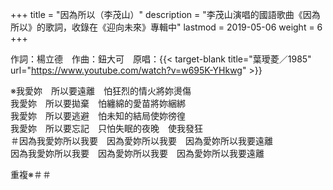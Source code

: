 +++
title = "因為所以（李茂山）"
description = "李茂山演唱的國語歌曲《因為所以》的歌詞，收錄在《迎向未來》專輯中"
lastmod = 2019-05-06
weight = 6
+++

作詞：楊立德　作曲：鈕大可　原唱：{{< target-blank title="葉璦菱／1985" url="https://www.youtube.com/watch?v=w695K-YHkwg" >}}  

※我愛妳　所以要遠離　怕狂烈的情火將妳燙傷  
我愛妳　所以要拋棄　怕纏綿的愛苗將妳綑綁  
我愛妳　所以要逃避　怕未知的結局使妳徬徨  
我愛妳　所以要忘記　只怕失眠的夜晚　使我發狂  
＃因為我愛妳所以我要　因為愛妳所以我要　因為愛妳所以我要遠離  
因為我愛妳所以我要　因為愛妳所以我要　因為愛妳所以我要遠離  

重複※＃＃